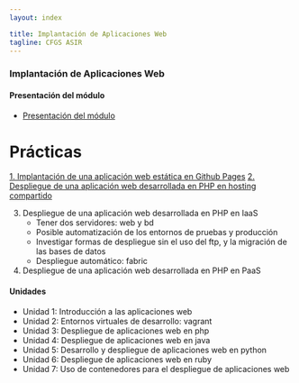 ```yaml
---
layout: index

title: Implantación de Aplicaciones Web
tagline: CFGS ASIR
---
```


### Implantación de Aplicaciones Web

#### Presentación del módulo

* [Presentación del módulo](presentacion)


# Prácticas

[1. Implantación de una aplicación web estática en Github Pages](estatica)
[2. Despliegue de una aplicación web desarrollada en PHP en hosting compartido](php1)

3. Despliegue de una aplicación web desarrollada en PHP en IaaS
	* Tener dos servidores: web y bd
	* Posible automatización de los entornos de pruebas y producción
	* Investigar formas de despliegue sin el uso del ftp, y la migración de las bases de datos
	* Despliegue automático: fabric
4. Despliegue de una aplicación web desarrollada en PHP en PaaS

#### Unidades

* Unidad 1: Introducción a las aplicaciones web
* Unidad 2: Entornos virtuales de desarrollo: vagrant
* Unidad 3: Despliegue de aplicaciones web en php
* Unidad 4: Despliegue de aplicaciones web en java
* Unidad 5: Desarrollo y despliegue de aplicaciones web en python
* Unidad 6: Despliegue de aplicaciones web en ruby
* Unidad 7: Uso de contenedores para el despliegue de aplicaciones web
